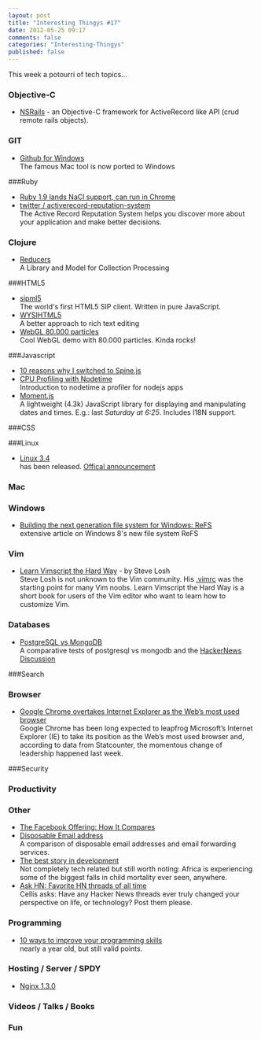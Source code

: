 ```yaml
---
layout: post
title: "Interesting Thingys #17"
date: 2012-05-25 09:17
comments: false
categories: "Interesting-Thingys"
published: false
---
```


This week a potourri of tech topics…
<!-- More -->

### Objective-C
- [NSRails](https://github.com/dingbat/nsrails) - an Objective-C framework for ActiveRecord like API (crud remote rails objects).


### GIT
- [Github for Windows](https://github.com/blog/1127-github-for-windows)  
  The famous Mac tool is now ported to Windows

###Ruby
- [Ruby 1.9 lands NaCl support, can run in Chrome ](http://svn.ruby-lang.org/cgi-bin/viewvc.cgi?revision=35672&view=revision)  
- [twitter / activerecord-reputation-system](https://github.com/twitter/activerecord-reputation-system)  
  The Active Record Reputation System helps you discover more about your application and make better decisions. 
  
### Clojure
- [Reducers](http://clojure.com/blog/2012/05/08/reducers-a-library-and-model-for-collection-processing.html)  
  A Library and Model for Collection Processing

###HTML5
- [sipml5](http://code.google.com/p/sipml5/)  
  The world's first HTML5 SIP client. Written in pure JavaScript.
- [WYSIHTML5](http://xing.github.com/wysihtml5/)  
  A better approach to rich text editing
- [WebGL 80.000 particles](http://minimal.be/lab/fluGL/)  
  Cool WebGL demo with 80.000 particles. Kinda rocks!

###Javascript
- [10 reasons why I switched to Spine.js](http://destroytoday.com/blog/reasons-for-spinejs/)
- [CPU Profiling with Nodetime](http://nodetime.com/blog/cpu-profiling-with-nodetime)  
  Introduction to nodetime a profiler for nodejs apps
- [Moment.js](http://momentjs.com/)  
  A lightweight (4.3k) JavaScript library for displaying and manipulating dates and times. E.g.: last _Saturday at 6:25_. Includes I18N support.
  

###CSS

###Linux
- [Linux 3.4](http://kernelnewbies.org/Linux_3.4)  
  has been released. [Offical announcement](https://lkml.org/lkml/2012/5/20/126)

### Mac

### Windows
- [Building the next generation file system for Windows: ReFS](http://blogs.msdn.com/b/b8/archive/2012/01/16/building-the-next-generation-file-system-for-windows-refs.aspx)  
  extensive article on Windows 8's new file system ReFS

### Vim
- [Learn Vimscript the Hard Way](http://learnvimscriptthehardway.stevelosh.com/) - by Steve Losh  
  Steve Losh is not unknown to the Vim community. His [.vimrc](https://bitbucket.org/sjl/dotfiles/src/7004f9ab85b4/vim) was the starting point for many Vim noobs. Learn Vimscript the Hard Way is a short book for users of the Vim editor who want to learn how to customize Vim. 
  

### Databases
- [PostgreSQL vs MongoDB](http://blog.pingoured.fr/index.php?post/2012/05/20/PostgreSQL-vs-MongoDB)  
  A comparative tests of postgresql vs mongodb and the [HackerNews Discussion](http://news.ycombinator.com/item?id=3998653)


###Search

### Browser
- [Google Chrome overtakes Internet Explorer as the Web’s most used browser](http://thenextweb.com/google/2012/05/21/google-chrome-overtakes-internet-explorer-as-the-webs-most-used-browser/?awesm=tnw.to_1EUZ)  
  Google Chrome has been long expected to leapfrog Microsoft’s Internet Explorer (IE) to take its position as the Web’s most used browser and, according to data from Statcounter, the momentous change of leadership happened last week.

###Security

### Productivity

### Other
- [The Facebook Offering: How It Compares](http://www.nytimes.com/interactive/2012/05/17/business/dealbook/how-the-facebook-offering-compares.html)  
- [Disposable Email address](http://pixelstech.net/article/index.php?id=1337448434)  
  A comparison of disposable email addresses and email forwarding services.
- [The best story in development](http://www.economist.com/node/21555571)  
  Not completely tech related but still worth noting: Africa is experiencing some of the biggest falls in child mortality ever seen, anywhere.
- [Ask HN: Favorite HN threads of all time](http://news.ycombinator.com/item?id=3996652)  
  Cellis asks: Have any Hacker News threads ever truly changed your perspective on life, or technology? Post them please.

### Programming
- [10 ways to improve your programming skills](http://www.antoarts.com/10-ways-to-improve-your-programming-skills/)  
  nearly a year old, but still valid points.

### Hosting / Server / SPDY
- [Nginx 1.3.0](http://nginx.org/en/CHANGES#1.3.0)

### Videos / Talks / Books

### Fun
